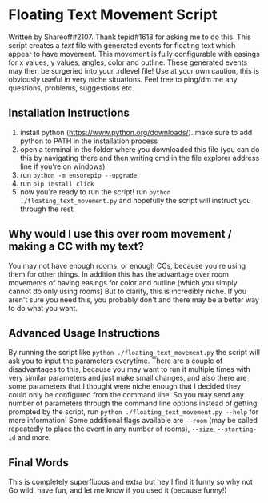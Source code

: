 # Floating Text Movement Script

Written by Shareoff#2107. Thank tepid#1618 for asking me to do this.
This script creates a *text* file with generated events for floating text which appear to have movement. This movement is fully configurable with easings for x values, y values, angles, color and outline.
These generated events may then be surgeried into your .rdlevel file!
Use at your own caution, this is obviously useful in very niche situations.
Feel free to ping/dm me any questions, problems, suggestions etc.

## Installation Instructions
1. install python (https://www.python.org/downloads/). make sure to add python to PATH in the installation process
2. open a terminal in the folder where you downloaded this file (you can do this by navigating there and then writing cmd in the file explorer address line if you're on windows)
3. run `python -m ensurepip --upgrade`
4. run `pip install click`
5. now you're ready to run the script! run `python ./floating_text_movement.py` and hopefully the script will instruct you through the rest.

## Why would I use this over room movement / making a CC with my text?
You may not have enough rooms, or enough CCs, because you're using them for other things.
In addition this has the advantage over room movements of having easings for color and outline (which you simply cannot do only using rooms)
But to clarify, this is incredibly niche. If you aren't sure you need this, you probably don't and there may be a better way to do what you want.

## Advanced Usage Instructions
By running the script like `python ./floating_text_movement.py` the script will ask you to input the parameters everytime.
There are a couple of disadvantages to this, because you may want to run it multiple times with very similar parameters and just make small changes,
and also there are some parameters that I thought were niche enough that I decided they could only be configured from the command line.
So you may send any number of parameters through the command line options instead of getting prompted by the script,
run `python ./floating_text_movement.py --help` for more information!
Some additional flags available are `--room` (may be called repeatedly to place the event in any number of rooms), `--size`, `--starting-id` and more.

## Final Words
This is completely superfluous and extra but hey I find it funny so why not
Go wild, have fun, and let me know if you used it (because funny!)

